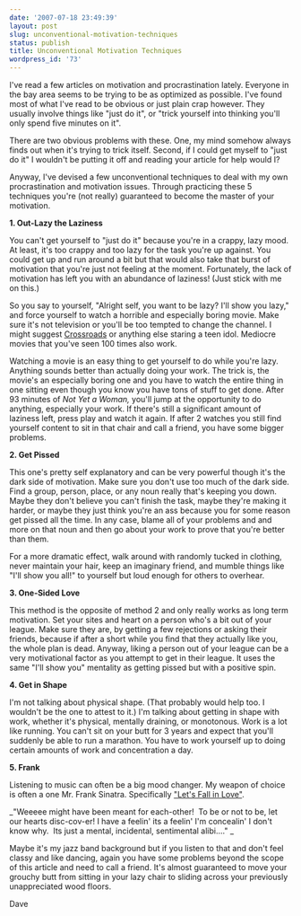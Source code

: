 ```yaml
---
date: '2007-07-18 23:49:39'
layout: post
slug: unconventional-motivation-techniques
status: publish
title: Unconventional Motivation Techniques
wordpress_id: '73'
---
```


I've read a few articles on motivation and procrastination lately.  Everyone in the bay area seems to be trying to be as optimized as possible.  I've found most of what I've read to be obvious or just plain crap however.  They usually involve things like "just do it", or "trick yourself into thinking you'll only spend five minutes on it".

There are two obvious problems with these.  One, my mind somehow always finds out when it's trying to trick itself.  Second, if I could get myself to "just do it" I wouldn't be putting it off and reading your article for help would I?

Anyway, I've devised a few unconventional techniques to deal with my own procrastination and motivation issues. Through practicing these 5 techniques you're (not really) guaranteed to become the master of your motivation.

**1. Out-Lazy the Laziness**

You can't get yourself to "just do it" because you're in a crappy, lazy mood.  At least, it's too crappy and too lazy for the task you're up against.  You could get up and run around a bit but that would also take that burst of motivation that you're just not feeling at the moment.  Fortunately, the lack of motivation has left you with an abundance of laziness!  (Just stick with me on this.)

So you say to yourself, "Alright self, you want to be lazy? I'll show you lazy," and force yourself to watch a horrible and especially boring movie.  Make sure it's not television or you'll be too tempted to change the channel.  I might suggest [Crossroads](http://www.imdb.com/title/tt0275022/) or anything else staring a teen idol.  Mediocre movies that you've seen 100 times also work.

Watching a movie is an easy thing to get yourself to do while you're lazy. Anything sounds better than actually doing your work.  The trick is, the movie's an especially boring one and you have to watch the entire thing in one sitting even though you know you have tons of stuff to get done.  After 93 minutes of _Not Yet a Woman,_ you'll jump at the opportunity to do anything, especially your work.  If there's still a significant amount of laziness left, press play and watch it again.  If after 2 watches you still find yourself content to sit in that chair and call a friend, you have some bigger problems.

**2.  Get Pissed**

This one's pretty self explanatory and can be very powerful though it's the dark side of motivation.  Make sure you don't use too much of the dark side.  Find a group, person, place, or any noun really that's keeping you down.  Maybe they don't believe you can't finish the task, maybe they're making it harder, or maybe they just think you're an ass because you for some reason get pissed all the time.  In any case, blame all of your problems and and more on that noun and then go about your work to prove that you're better than them.

For a more dramatic effect, walk around with randomly tucked in clothing, never maintain your hair, keep an imaginary friend, and mumble things like "I'll show you all!" to yourself but loud enough for others to overhear.

**3.  One-Sided Love**

This method is the opposite of method 2 and only really works as long term motivation.  Set your sites and heart on a person who's a bit out of your league.  Make sure they are, by getting a few rejections or asking their friends, because if after a short while you find that they actually like you, the whole plan is dead.  Anyway, liking a person out of your league can be a very motivational factor as you attempt to get in their league.  It uses the same "I'll show you" mentality as getting pissed but with a positive spin.

**4.  Get in Shape**

I'm not talking about physical shape. (That probably would help too. I wouldn't be the one to attest to it.)  I'm talking about getting in shape with work, whether it's physical, mentally draining, or monotonous.  Work is a lot like running.  You can't sit on your butt for 3 years and expect that you'll suddenly be able to run a marathon.  You have to work yourself up to doing certain amounts of work and concentration a day.

**5.  Frank**

Listening to music can often be a big mood changer.  My weapon of choice is often a one Mr. Frank Sinatra.  Specifically ["Let's Fall in Love"](http://www.rhino.com/store/ProductDetail.lasso?Number=78295).

_"Weeeee might have been meant for each-other!  To be or not to be, let our hearts disc-cov-er! I have a feelin' its a feelin' I'm concealin' I don't know why.  Its just a mental, incidental, sentimental alibi...." _

Maybe it's my jazz band background but if you listen to that and don't feel classy and like dancing, again you have some problems beyond the scope of this article and need to call a friend.  It's almost guaranteed to move your grouchy butt from sitting in your lazy chair to sliding across your previously unappreciated wood floors.


Dave
